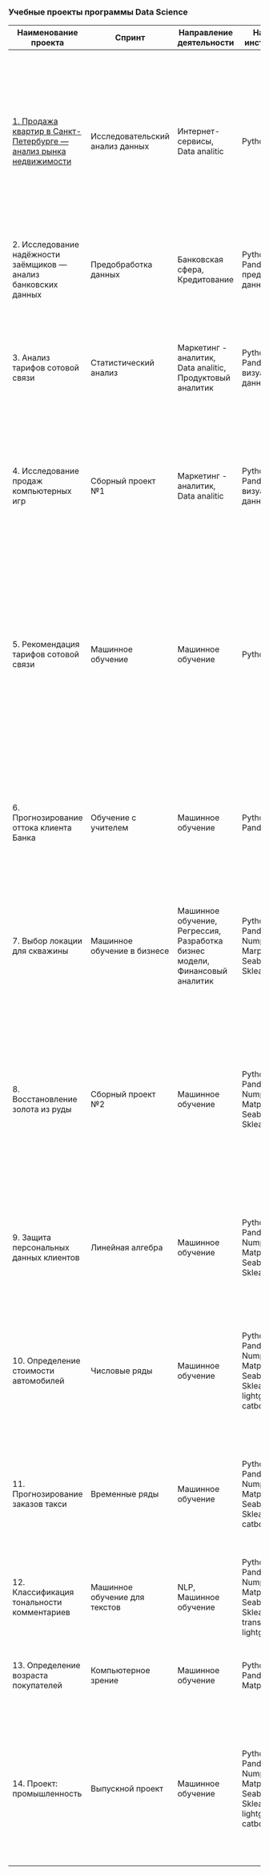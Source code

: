 ### Учебные проекты программы Data Science
| Наименование проекта 	| Спринт 	| Направление деятельности 	| Навыки и инструменты 	| Задачи проекта 	|
|---	|---	|---	|---	|---	|
| [1. Продажа квартир в Санкт-Петербурге — анализ рынка недвижимости](https://github.com/ONadin/Yandex-Practicum_project/blob/main/Project%201/1.%D0%98%D1%81%D1%81%D0%BB%D0%B5%D0%B4%D0%BE%D0%B2%D0%B0%D0%BD%D0%B8%D0%B5%20_%D0%BE%D0%B1%D1%8A%D1%8F%D0%B2%D0%BB%D0%B5%D0%BD%D0%B8%D0%B9_%D0%BE_%D0%BF%D1%80%D0%BE%D0%B4%D0%B0%D0%B6%D0%B5_%D0%BA%D0%B2%D0%B0%D1%80%D1%82%D0%B8%D1%80.ipynb)	| Исследовательский <br>анализ данных 	| Интернет-сервисы, <br>Data analitic 	| Python, Pandas 	| Ваша задача — провести <br><br>исследовательский анализ данных, который поможет <br>установить параметры, влияющие на цену объектов. <br>Это позволит построить автоматизированную систему: <br>она отследит аномалии и мошенническую деятельность. |
| 2. Исследование надёжности заёмщиков — анализ банковских данных 	| Предобработка данных 	| Банковская сфера, <br>Кредитование 	| Python, Pandas, предобработка данных 	| Нужно разобраться, влияет ли семейное положение и количество детей клиента на факт погашения кредита в срок.  	|
| 3. Анализ тарифов сотовой связи | Статистический анализ 	| Маркетинг - аналитик, Data analitic, <br>Продуктовый аналитик 	| Python, Pandas, визуализация данных 	| Чтобы скорректировать рекламный бюджет, коммерческий департамент хочет понять, какой тариф приносит больше денег. Нужно проанализировать поведение клиентов и сделать вывод — какой тариф лучше.  	|
| 4. Исследование продаж компьютерных игр | Сборный проект №1 	| Маркетинг - аналитик, Data analitic 	| Python, Pandas, визуализация данных 	| Нужно выявить определяющие успешность игры закономерности. Это позволит сделать ставку на потенциально популярный продукт и спланировать рекламные кампании. 	|
| 5. Рекомендация тарифов сотовой связи | Машинное обучение 	| Машинное обучение 	| Python, Pandas 	| Разработать модель DS, которая бы предложила новый оптимальный тарифный план для каждого клиента оператора телеком. многие из его абонентов пользуются устаревшими тарифными планами. Они хотят разработать модель, которая будет анализировать поведение абонентов и рекомендовать один из новых тарифных планов Megaline: Smart или Ultra. 	|
| 6. Прогнозирование оттока клиента Банка | Обучение с учителем 	| Машинное обучение 	| Python, Pandas, Numpy	|  Нужно спрогнозировать, уйдёт клиент из банка в ближайшее время или нет на основе исторических данных о поведении клиентов и расторжении договоров с банком. 	|
| 7. Выбор локации для скважины	| Машинное обучение в бизнесе 	| Машинное обучение, Регрессия, Разработка бизнес модели, <br>Финансовый аналитик 	|  Python, Pandas, Numpy, Marplotlib, Seaborn, Sklearn	| Нужно решить, где бурить новую скважину. Построить модель для определения региона, где добыча принесёт наибольшую прибыль. Проанализировать возможную прибыль и риски техникой Bootstrap. 	|
| 8. Восстановление золота из руды | Сборный проект №2 | Машинное обучение 	|  Python, Pandas, Numpy, Matplotlib, Seaborn, Sklearn	| Разработать модель, которая должна предсказать коэффициент восстановления золота из золотосодержащей руды на данных с параметрами добычи и очистки. Модель поможет оптимизировать производство, чтобы не запускать предприятие с убыточными характеристиками. 	|
| 9. Защита персональных данных клиентов | Линейная алгебра 	| Машинное обучение 	|  Python, Pandas, Numpy, Matplotlib, Seaborn, Sklearn	| Нужно защитить данные клиентов страховой компании. Необходимо разработать такой метод преобразования данных, чтобы по ним было сложно восстановить персональную информацию. 	|
| 10. Определение стоимости автомобилей | Числовые ряды 	| Машинное обучение 	| Python, Pandas, Numpy, Matplotlib, Seaborn, Sklearn, lightgbm, catboost	|  Необходимо разработать приложение, чтобы привлечь новых клиентов. В нём можно будет узнать рыночную стоимость своего автомобиля. Нужно разработать модель, которая умеет её определять. 	|
| 11. Прогнозирование заказов такси | Временные ряды 	| Машинное обучение 	| Python, Pandas, Numpy, Matplotlib, Seaborn, Sklearn, catboost 	| Необходимо разработать модель предсказания, которая может прогнозировать количество заказов такси на следующий час, чтобы получить возможность привлекать больше водителей в период пиковой нагрузки.	|
| 12. Классификация тональности комментариев 	| Машинное обучение для текстов 	| NLP, Машинное обучение 	|  Python, Pandas, Numpy, Matplotlib, Seaborn, Sklearn, transformer, lightgbm	| Магазину нужен инструмент, который будет искать токсичные комментарии и отправлять их на модерацию.  	|
| 13. Определение возраста покупателей 	| Компьютерное зрение 	| Машинное обучение 	| Python, Pandas, Matplotlib	| Необходимо построить модель, которая по фотографии определит приблизительный возраст человека. 	|
| 14. Проект: промышленность 	| Выпускной проект 	|  Машинное обучение	| Python, Pandas, Numpy, Matplotlib, Seaborn, Sklearn, lightgbm, catboost 	| Для оптимизации производственных расходы, металлургический комбинат решил уменьшить потребление электроэнергии на этапе обработки стали. Задача — построить модель, которая будет предсказывать температуру этого сплава. 	|
